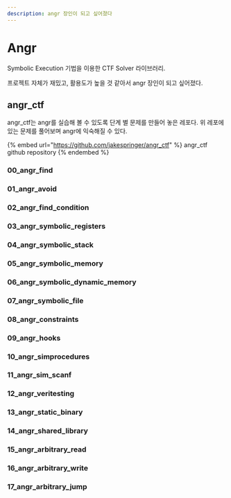 ```yaml
---
description: angr 장인이 되고 싶어졌다
---
```


# Angr

Symbolic Execution 기법을 이용한 CTF Solver 라이브러리.

프로젝트 자체가 재밌고, 활용도가 높을 것 같아서 angr 장인이 되고 싶어졌다.

## angr\_ctf

angr\_ctf는 angr를 실습해 볼 수 있도록 단계 별 문제를 만들어 놓은 레포다. 위 레포에 있는 문제를 풀어보며 angr에 익숙해질 수 있다.

{% embed url="https://github.com/jakespringer/angr_ctf" %}
angr\_ctf github repository
{% endembed %}

### 00\_angr\_find





### 01\_angr\_avoid



### 02\_angr\_find\_condition



### 03\_angr\_symbolic\_registers





### 04\_angr\_symbolic\_stack





### 05\_angr\_symbolic\_memory





### 06\_angr\_symbolic\_dynamic\_memory



### 07\_angr\_symbolic\_file



### 08\_angr\_constraints



### 09\_angr\_hooks





### 10\_angr\_simprocedures



### 11\_angr\_sim\_scanf



### 12\_angr\_veritesting



### 13\_angr\_static\_binary



### 14\_angr\_shared\_library



### 15\_angr\_arbitrary\_read



### 16\_angr\_arbitrary\_write



### 17\_angr\_arbitrary\_jump





























